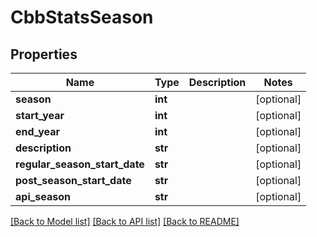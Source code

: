 # CbbStatsSeason

## Properties
Name | Type | Description | Notes
------------ | ------------- | ------------- | -------------
**season** | **int** |  | [optional] 
**start_year** | **int** |  | [optional] 
**end_year** | **int** |  | [optional] 
**description** | **str** |  | [optional] 
**regular_season_start_date** | **str** |  | [optional] 
**post_season_start_date** | **str** |  | [optional] 
**api_season** | **str** |  | [optional] 

[[Back to Model list]](../README.md#documentation-for-models) [[Back to API list]](../README.md#documentation-for-api-endpoints) [[Back to README]](../README.md)

